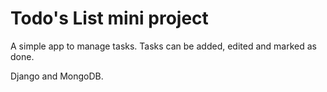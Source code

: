 # Todo's List mini project

A simple app to manage tasks. Tasks can be added, edited and marked as done.

Django and MongoDB.
